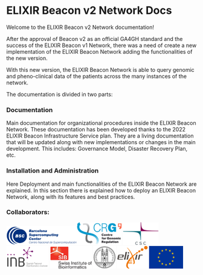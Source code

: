 # ELIXIR Beacon v2 Network Docs

Welcome to the ELIXIR Beacon v2 Network documentation!

After the approval of Beacon v2 as an official GA4GH standard and the success of the ELIXIR Beacon v1 Network, there was a need of create a new implementation of the ELIXIR Beacon Network adding the functionalities of the new version.

With this new version, the ELIXIR Beacon Network is able to query genomic and pheno-clinical data of the patients across the many instances of the network.

The documentation is divided in two parts:

### Documentation

Main documentation for organizational procedures inside the ELIXIR Beacon Network. These documentation has been developed thanks to the 2022 ELIXIR Beacon Infrastructure Service plan. They are a living documentation that will be updated along with new implementations or changes in the main development. This includes: Governance Model, Disaster Recovery Plan, etc.

### Installation and Administration

Here Deployment and main functionalities of the ELIXIR Beacon Network are explained. In this section there is explained how to deploy an ELIXIR Beacon Network, along with its features and best practices.

### Collaborators:

<img src="img/biysc_bsc_logo.jpg.png" height="50px"/><img src="img/biysc_crg_logo.jpg.png" height="60px"/>
<img src="img/csc.png" height="60px"/>
<img src="img/PN013300-logo.inb_.rgb_.hor_.en_.cutted_0_488.png" height="60px"/>
<img src="img/SIB_logo.jpg" height="60px"/>
<img src="img/University_of_Zurich_seal.svg.png" height="60px"/>
<img src="img/ELIXIR_logo_white_background.png" height="60px"/>
<img src="img/europe.png" height="60px"/>
